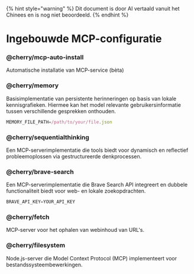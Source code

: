
{% hint style="warning" %}
Dit document is door AI vertaald vanuit het Chinees en is nog niet beoordeeld.
{% endhint %}

# Ingebouwde MCP-configuratie

### @cherry/mcp-auto-install

Automatische installatie van MCP-service (bèta)

### @cherry/memory

Basisimplementatie van persistente herinneringen op basis van lokale kennisgrafieken. Hiermee kan het model relevante gebruikersinformatie tussen verschillende gesprekken onthouden.

```typescript
MEMORY_FILE_PATH=/path/to/your/file.json
```

### @cherry/sequentialthinking

Een MCP-serverimplementatie die tools biedt voor dynamisch en reflectief probleemoplossen via gestructureerde denkprocessen.

### @cherry/brave-search

Een MCP-serverimplementatie die Brave Search API integreert en dubbele functionaliteit biedt voor web- en lokale zoekopdrachten.

```typescript
BRAVE_API_KEY=YOUR_API_KEY
```

### @cherry/fetch

MCP-server voor het ophalen van webinhoud van URL's.

### @cherry/filesystem

Node.js-server die Model Context Protocol (MCP) implementeert voor bestandssysteembewerkingen.